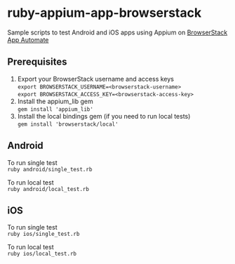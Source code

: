 # ruby-appium-app-browserstack
Sample scripts to test Android and iOS apps using Appium on  [BrowserStack App Automate](https://www.browserstack.com/app-automate/get-started)

## Prerequisites
1. Export your BrowserStack username and access keys<br>
`export BROWSERSTACK_USERNAME=<browserstack-username>`<br>
`export BROWSERSTACK_ACCESS_KEY=<browserstack-access-key>`
2. Install the appium_lib gem<br>
`gem install 'appium_lib'`
3. Install the local bindings gem (if you need to run local tests)<br>
`gem install 'browserstack/local'`

## Android
To run single test<br>
`ruby android/single_test.rb`


To run local test<br>
`ruby android/local_test.rb`


## iOS
To run single test<br>
`ruby ios/single_test.rb`


To run local test<br>
`ruby ios/local_test.rb`
